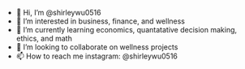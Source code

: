 - 👋 Hi, I’m @shirleywu0516
- 👀 I’m interested in business, finance, and wellness
- 🌱 I’m currently learning economics, quantatative decision making, ethics, and math
- 💞️ I’m looking to collaborate on wellness projects 
- 📫 How to reach me instagram: @shirleywu0516

<!---
shirleywu0516/shirleywu0516 is a ✨ special ✨ repository because its `README.md` (this file) appears on your GitHub profile.
You can click the Preview link to take a look at your changes.
--->
